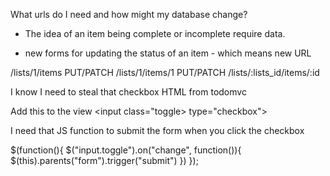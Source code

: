 What urls do I need and how might my database change?

- The idea of an item being complete or incomplete require data.

- new forms for updating the status of an item - which means new URL

/lists/1/items
    PUT/PATCH /lists/1/items/1
    PUT/PATCH /lists/:lists_id/items/:id 

I know I need to steal that checkbox HTML from todomvc

Add this to the view
<input  class="toggle> type="checkbox">

I need that JS function to submit the form when you click the checkbox

$(function(){
    $("input.toggle").on("change", function()){
        $(this).parents("form").trigger("submit")
    })
});